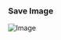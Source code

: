 ### Save Image
![Image](https://github.com/user-attachments/assets/fc5e7624-2c08-45a8-be59-9c4420985421)
